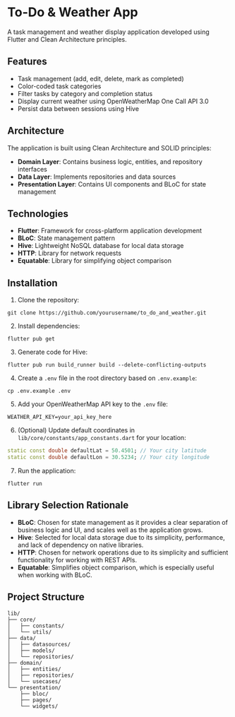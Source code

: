 # To-Do & Weather App

A task management and weather display application developed using Flutter and Clean Architecture principles.

## Features

- Task management (add, edit, delete, mark as completed)
- Color-coded task categories
- Filter tasks by category and completion status
- Display current weather using OpenWeatherMap One Call API 3.0
- Persist data between sessions using Hive

## Architecture

The application is built using Clean Architecture and SOLID principles:

- **Domain Layer**: Contains business logic, entities, and repository interfaces
- **Data Layer**: Implements repositories and data sources
- **Presentation Layer**: Contains UI components and BLoC for state management

## Technologies

- **Flutter**: Framework for cross-platform application development
- **BLoC**: State management pattern
- **Hive**: Lightweight NoSQL database for local data storage
- **HTTP**: Library for network requests
- **Equatable**: Library for simplifying object comparison

## Installation

1. Clone the repository:
```
git clone https://github.com/yourusername/to_do_and_weather.git
```

2. Install dependencies:
```
flutter pub get
```

3. Generate code for Hive:
```
flutter pub run build_runner build --delete-conflicting-outputs
```

4. Create a `.env` file in the root directory based on `.env.example`:
```
cp .env.example .env
```

5. Add your OpenWeatherMap API key to the `.env` file:
```
WEATHER_API_KEY=your_api_key_here
```

6. (Optional) Update default coordinates in `lib/core/constants/app_constants.dart` for your location:
```dart
static const double defaultLat = 50.4501; // Your city latitude
static const double defaultLon = 30.5234; // Your city longitude
```

7. Run the application:
```
flutter run
```

## Library Selection Rationale

- **BLoC**: Chosen for state management as it provides a clear separation of business logic and UI, and scales well as the application grows.
- **Hive**: Selected for local data storage due to its simplicity, performance, and lack of dependency on native libraries.
- **HTTP**: Chosen for network operations due to its simplicity and sufficient functionality for working with REST APIs.
- **Equatable**: Simplifies object comparison, which is especially useful when working with BLoC.

## Project Structure

```
lib/
├── core/
│   ├── constants/
│   └── utils/
├── data/
│   ├── datasources/
│   ├── models/
│   └── repositories/
├── domain/
│   ├── entities/
│   ├── repositories/
│   └── usecases/
└── presentation/
    ├── bloc/
    ├── pages/
    └── widgets/
```
